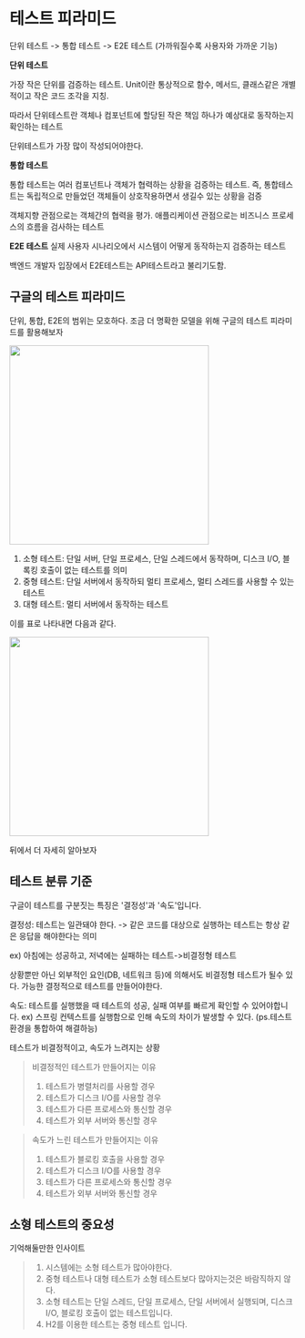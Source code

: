 # 테스트 피라미드

단위 테스트 -> 통합 테스트 -> E2E 테스트 (가까워질수록 사용자와 가까운 기능)

**단위 테스트**

가장 작은 단위를 검증하는 테스트. Unit이란 통상적으로 함수, 메서드, 클래스같은 개별적이고 작은 코드 조각을 지칭.

따라서 단위테스트란 객체나 컴포넌트에 할당된 작은 책임 하나가 예상대로 동작하는지 확인하는 테스트

단위테스트가 가장 많이 작성되어야한다.

**통합 테스트**

통합 테스트는 여러 컴포넌트나 객체가 협력하는 상황을 검증하는 테스트. 즉, 통합테스트는 독립적으로 만들었던 객체들이 상호작용하면서 생길수 있는 상황을 검증

객체지향 관점으로는 객체간의 협력을 평가. 애플리케이션 관점으로는 비즈니스 프로세스의 흐름을 검사하는 테스트

**E2E 테스트**
실제 사용자 시나리오에서 시스템이 어떻게 동작하는지 검증하는 테스트

백엔드 개발자 입장에서 E2E테스트는 API테스트라고 불리기도함.

## 구글의 테스트 피라미드

단위, 통합, E2E의 범위는 모호하다. 조금 더 명확한 모델을 위해 구글의 테스트 피라미드를 활용해보자

<img src="https://github.com/user-attachments/assets/23db8a29-c3ea-4660-8012-35ed821c2e0b" width="350">

1. 소형 테스트: 단일 서버, 단일 프로세스, 단일 스레드에서 동작하며, 디스크 I/O, 블록킹 호출이 없는 테스트를 의미
2. 중형 테스트: 단일 서버에서 동작하되 멀티 프로세스, 멀티 스레드를 사용할 수 있는 테스트
3. 대형 테스트: 멀티 서버에서 동작하는 테스트

이를 표로 나타내면 다음과 같다.

<img src="https://github.com/user-attachments/assets/5afd47ee-5b7c-47a3-b199-bdb1948d1984" width=350>

뒤에서 더 자세히 알아보자

## 테스트 분류 기준
구글이 테스트를 구분짓는 특징은 '결정성'과 '속도'입니다.

결정성: 테스트는 일관돼야 한다. -> 같은 코드를 대상으로 실행하는 테스트는 항상 같은 응답을 해야한다는 의미

ex) 아침에는 성공하고, 저녁에는 실패하는 테스트->비결정형 테스트

상황뿐만 아닌 외부적인 요인(DB, 네트워크 등)에 의해서도 비결정형 테스트가 될수 있다. 가능한 결정적으로 테스트를 만들어야한다.

속도: 테스트를 실행했을 때 테스트의 성공, 실패 여부를 빠르게 확인할 수 있어야합니다.
ex) 스프링 컨텍스트를 실행함으로 인해 속도의 차이가 발생할 수 있다. (ps.테스트 환경을 통합하여 해결하능)

테스트가 비결정적이고, 속도가 느려지는 상황

> 비결정적인 테스트가 만들어지는 이유
> 1. 테스트가 병렬처리를 사용할 경우
> 2. 테스트가 디스크 I/O를 사용할 경우
> 3. 테스트가 다른 프로세스와 통신할 경우
> 4. 테스트가 외부 서버와 통신할 경우

> 속도가 느린 테스트가 만들어지는 이유
> 1. 테스트가 블로킹 호출을 사용할 경우
> 2. 테스트가 디스크 I/O를 사용할 경우
> 3. 테스트가 다른 프로세스와 통신할 경우
> 4. 테스트가 외부 서버와 통신할 경우


## 소형 테스트의 중요성
기억해둘만한 인사이트
> 1. 시스템에는 소형 테스트가 많아야한다.
> 2. 중형 테스트나 대형 테스트가 소형 테스트보다 많아지는것은 바람직하지 않다.
> 3. 소형 테스트는 단일 스레드, 단일 프로세스, 단일 서버에서 실행되며, 디스크 I/O, 블로킹 호출이 없는 테스트입니다.
> 4. H2를 이용한 테스트는 중형 테스트 입니다.


